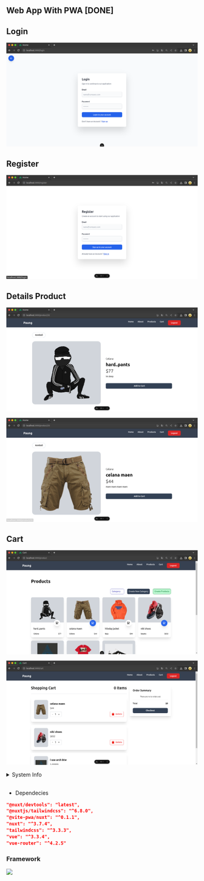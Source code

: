 ## Web App With PWA [DONE]

<!-- ![image](https://github.com/straufer/React-Spring-boot/blob/main/image-nuxtjs.png?raw=true) -->

## Login
<p><img src="https://github.com/straufer/demo-pwa/blob/main/gambar/pertemuan_akhir/gambar1.png?raw=true"/></p>

## Register
<p><img src="https://github.com/straufer/demo-pwa/blob/main/gambar/pertemuan_akhir/gambar2.png?raw=true"/></p>

## Details Product
<p><img src="https://github.com/straufer/demo-pwa/blob/main/gambar/pertemuan_akhir/gambar3.png?raw=true"/></p>
<p><img src="https://github.com/straufer/demo-pwa/blob/main/gambar/pertemuan_akhir/gambar4.png?raw=true"/></p>

## Cart
<p><img src="https://github.com/straufer/demo-pwa/blob/main/gambar/pertemuan_akhir/gambar5.png?raw=true"/></p>
<p><img src="https://github.com/straufer/demo-pwa/blob/main/gambar/pertemuan_akhir/gambar6.png?raw=true"/></p>

<details>
    <summary>System Info</summary>
    - OS: Ubuntu 22.04 LTS <br>
    - Kernel: 6.2.0-34-generic <br>
    - Shell: zsh 5.8.1 <br>
    - CPU: Intel i3-4030U (4) @ 1.80GHz <br>
    - GPU: AMD ATI Radeon HD 8550M <br>
    - Memory: 4221MiB / 7828MiB <br>
    - NodeJs 18.18.0 LTS <br>
</details>
<br>


- Dependecies

```json
"@nuxt/devtools": "latest",
"@nuxtjs/tailwindcss": "^6.8.0",
"@vite-pwa/nuxt": "^0.1.1",
"nuxt": "^3.7.4",
"tailwindcss": "^3.3.3",
"vue": "^3.3.4",
"vue-router": "^4.2.5"
```

### Framework 
<p><img src="https://raw.githubusercontent.com/creativetimofficial/public-assets/master/nuxt-black-dashboard/opt_bd_nuxjs_thumbnail.jpg" /></p>
